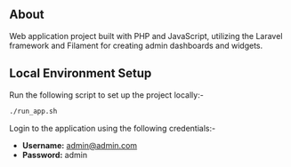 ## About

Web application project built with PHP and JavaScript, utilizing the Laravel framework and Filament for creating admin dashboards and widgets.

## Local Environment Setup
Run the following script to set up the project locally:-

```sh
./run_app.sh
```

Login to the application using the following credentials:-
-  **Username:** admin@admin.com
-  **Password:** admin
